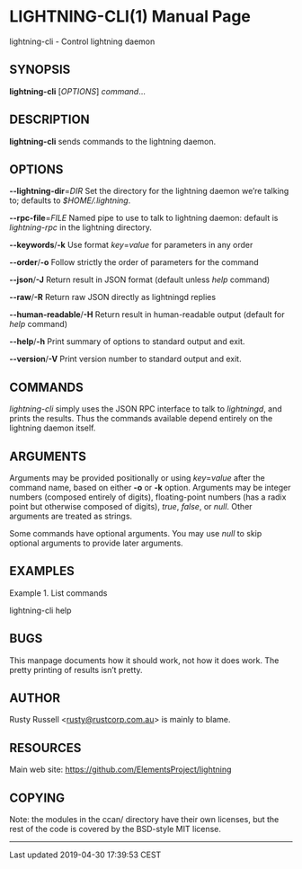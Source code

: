 LIGHTNING-CLI(1) Manual Page
============================
lightning-cli - Control lightning daemon

SYNOPSIS
--------

**lightning-cli** \[*OPTIONS*\] *command*…

DESCRIPTION
-----------

**lightning-cli** sends commands to the lightning daemon.

OPTIONS
-------

 **--lightning-dir**=*DIR*
Set the directory for the lightning daemon we’re talking to; defaults to
*$HOME/.lightning*.

 **--rpc-file**=*FILE*
Named pipe to use to talk to lightning daemon: default is
*lightning-rpc* in the lightning directory.

 **--keywords**/**-k**
Use format *key*=*value* for parameters in any order

 **--order**/**-o**
Follow strictly the order of parameters for the command

 **--json**/**-J**
Return result in JSON format (default unless *help* command)

 **--raw**/**-R**
Return raw JSON directly as lightningd replies

 **--human-readable**/**-H**
Return result in human-readable output (default for *help* command)

 **--help**/**-h**
Print summary of options to standard output and exit.

 **--version**/**-V**
Print version number to standard output and exit.

COMMANDS
--------

*lightning-cli* simply uses the JSON RPC interface to talk to
*lightningd*, and prints the results. Thus the commands available depend
entirely on the lightning daemon itself.

ARGUMENTS
---------

Arguments may be provided positionally or using *key*=*value* after the
command name, based on either **-o** or **-k** option. Arguments may be
integer numbers (composed entirely of digits), floating-point numbers
(has a radix point but otherwise composed of digits), *true*, *false*,
or *null*. Other arguments are treated as strings.

Some commands have optional arguments. You may use *null* to skip
optional arguments to provide later arguments.

EXAMPLES
--------

Example 1. List commands

lightning-cli help

BUGS
----

This manpage documents how it should work, not how it does work. The
pretty printing of results isn’t pretty.

AUTHOR
------

Rusty Russell <<rusty@rustcorp.com.au>> is mainly to blame.

RESOURCES
---------

Main web site: <https://github.com/ElementsProject/lightning>

COPYING
-------

Note: the modules in the ccan/ directory have their own licenses, but
the rest of the code is covered by the BSD-style MIT license.

------------------------------------------------------------------------

Last updated 2019-04-30 17:39:53 CEST
